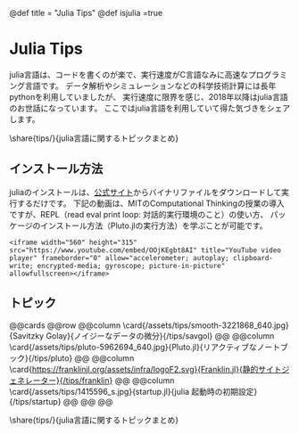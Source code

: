 @def title = "Julia Tips"
@def isjulia =true

# Julia Tips

julia言語は、コードを書くのが楽で、実行速度がC言語なみに高速なプログラミング言語です。
データ解析やシミュレーションなどの科学技術計算には長年pythonを利用していましたが、
実行速度に限界を感じ、2018年以降はjulia言語のお世話になっています。
ここではjulia言語を利用していて得た気づきをシェアします。

\share{tips/}{julia言語に関するトピックまとめ}

## インストール方法

juliaのインストールは、[公式サイト](https://julialang.org/downloads/)からバイナリファイルをダウンロードして実行するだけです。
下記の動画は、MITのComputational Thinkingの授業の導入ですが、REPL（read eval print loop: 対話的実行環境のこと）の使い方、
パッケージのインストール方法（Pluto.jlの実行方法）を学ぶことが可能です。

~~~
<iframe width="560" height="315" src="https://www.youtube.com/embed/OOjKEgbt8AI" title="YouTube video player" frameborder="0" allow="accelerometer; autoplay; clipboard-write; encrypted-media; gyroscope; picture-in-picture" allowfullscreen></iframe>
~~~

## トピック

@@cards
@@row
@@column \card{/assets/tips/smooth-3221868_640.jpg}{Savitzky Golay}{ノイジーなデータの微分}{/tips/savgol} @@
@@column \card{/assets/tips/pluto-5962694_640.jpg}{Pluto.jl}{リアクティブなノートブック}{/tips/pluto} @@
@@column \card{https://franklinjl.org/assets/infra/logoF2.svg}{Franklin.jl}{静的サイトジェネレーター}{/tips/franklin} @@
@@column \card{/assets/tips/1415596_s.jpg}{startup.jl}{julia 起動時の初期設定}{/tips/startup} @@
@@
@@

\share{tips/}{julia言語に関するトピックまとめ}